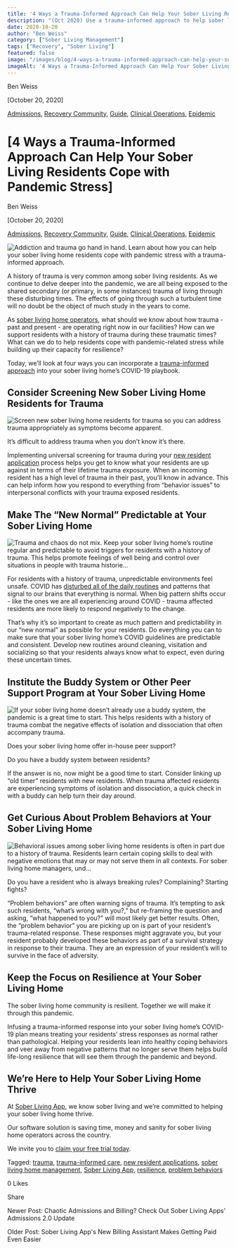 ```yaml
---
title: '4 Ways a Trauma-Informed Approach Can Help Your Sober Living Residents Cope with Pandemic Stress'
description: "(Oct 2020) Use a trauma-informed approach to help sober living residents cope with pandemic stress. 4 ways to foster safety, trust & support."
date: 2020-10-20
author: "Ben Weiss"
category: ["Sober Living Management"]
tags: ["Recovery", "Sober Living"]
featured: false
image: "/images/blog/4-ways-a-trauma-informed-approach-can-help-your-sober-living-residents-cope-with-pandemic-stress/Screenshot_2020-10-15_at_10.12.44_PM.png"
imageAlt: '4 Ways a Trauma-Informed Approach Can Help Your Sober Living Residents Cope with Pandemic Stress'
---
```


Ben Weiss

[October 20, 2020]

[Admissions](/sober-living-app-blog/category/Admissions), [Recovery Community](/sober-living-app-blog/category/Recovery+Community), [Guide](/sober-living-app-blog/category/Guide), [Clinical Operations](/sober-living-app-blog/category/Clinical+Operations), [Epidemic](/sober-living-app-blog/category/Epidemic)

#  [4 Ways a Trauma-Informed Approach Can Help Your Sober Living Residents Cope with Pandemic Stress]

Ben Weiss

[October 20, 2020]

[Admissions](/sober-living-app-blog/category/Admissions), [Recovery Community](/sober-living-app-blog/category/Recovery+Community), [Guide](/sober-living-app-blog/category/Guide), [Clinical Operations](/sober-living-app-blog/category/Clinical+Operations), [Epidemic](/sober-living-app-blog/category/Epidemic)

![Addiction and trauma go hand in hand. Learn about how you can help your sober living home residents cope with pandemic stress with a trauma-informed approach.](/images/blog/4-ways-a-trauma-informed-approach-can-help-your-sober-living-residents-cope-with-pandemic-stress/Screenshot_2020-10-15_at_10.07.58_PM.png)

A history of trauma is very common among sober living residents. As we continue to delve deeper into the pandemic, we are all being exposed to the shared secondary (or primary, in some instances) trauma of living through these disturbing times. The effects of going through such a turbulent time will no doubt be the object of much study in the years to come. 

As [sober living home operators](/sober-living-app-blog/5-things-your-sober-living-home-manager-is-afraid-to-tell-you), what should we know about how trauma - past and present - are operating right now in our facilities? How can we support residents with a history of trauma during these traumatic times? What can we do to help residents cope with pandemic-related stress while building up their capacity for resilience? 

Today, we’ll look at four ways you can incorporate a [trauma-informed approach](https://ncsacw.samhsa.gov/userfiles/files/SAMHSA_Trauma.pdf) into your sober living home’s COVID-19 playbook. 

## Consider Screening New Sober Living Home Residents for Trauma

![Screen new sober living home residents for trauma so you can address trauma appropriately as symptoms become apparent.](/images/blog/4-ways-a-trauma-informed-approach-can-help-your-sober-living-residents-cope-with-pandemic-stress/Screenshot_2020-10-15_at_10.11.01_PM.png)

It’s difficult to address trauma when you don’t know it’s there. 

Implementing universal screening for trauma during your [new resident application](https://soberlivingapp.com/sober-living-app-blog/2020/4/28/introducing-our-new-resident-application-for-the-sober-living-home-app) process helps you get to know what your residents are up against in terms of their lifetime trauma exposure. When an incoming resident has a high level of trauma in their past, you’ll know in advance. This can help inform how you respond to everything from “behavior issues” to interpersonal conflicts with your trauma exposed residents. 

## Make The “New Normal” Predictable at Your Sober Living Home

![Trauma and chaos do not mix. Keep your sober living home’s routine regular and predictable to avoid triggers for residents with a history of trauma. This helps promote feelings of well being and control over situations in people with trauma historie…](/images/blog/4-ways-a-trauma-informed-approach-can-help-your-sober-living-residents-cope-with-pandemic-stress/Screenshot_2020-10-15_at_10.11.35_PM.png)

For residents with a history of trauma, unpredictable environments feel unsafe. COVID has [disturbed all of the daily routines](/sober-living-app-blog/3-coronavirus-changes-your-sober-living-home-needs-to-make-this-week) and patterns that signal to our brains that everything is normal. When big pattern shifts occur - like the ones we are all experiencing around COVID - trauma affected residents are more likely to respond negatively to the change. 

That’s why it’s so important to create as much pattern and predictability in our “new normal” as possible for your residents. Do everything you can to make sure that your sober living home’s COVID guidelines are predictable and consistent. Develop new routines around cleaning, visitation and socializing so that your residents always know what to expect, even during these uncertain times. 

## Institute the Buddy System or Other Peer Support Program at Your Sober Living Home

![If your sober living home doesn’t already use a buddy system, the pandemic is a great time to start. This helps residents with a history of trauma combat the negative effects of isolation and dissociation that often accompany trauma.](/images/blog/4-ways-a-trauma-informed-approach-can-help-your-sober-living-residents-cope-with-pandemic-stress/Screenshot_2020-10-15_at_10.12.44_PM.png)

Does your sober living home offer in-house peer support? 

Do you have a buddy system between residents? 

If the answer is no, now might be a good time to start. Consider linking up “old timer” residents with new residents. When trauma affected residents are experiencing symptoms of isolation and dissociation, a quick check in with a buddy can help turn their day around. 

## Get Curious About Problem Behaviors at Your Sober Living Home

![Behavioral issues among sober living home residents is often in part due to a history of trauma. Residents learn certain coping skills to deal with negative emotions that may or may not serve them in all contexts. For sober living home managers, und…](/images/blog/4-ways-a-trauma-informed-approach-can-help-your-sober-living-residents-cope-with-pandemic-stress/Screenshot_2020-10-15_at_10.09.51_PM.png)

Do you have a resident who is always breaking rules? Complaining? Starting fights? 

“Problem behaviors” are often warning signs of trauma. It’s tempting to ask such residents, “what’s wrong with you?,” but re-framing the question and asking, “what happened to you?” will most likely get better results. Often, the “problem behavior” you are picking up on is part of your resident’s trauma-related response. These responses might aggravate you, but your resident probably developed these behaviors as part of a survival strategy in response to their trauma. They are an expression of your resident’s will to survive in the face of adversity. 

## Keep the Focus on Resilience at Your Sober Living Home

The sober living home community is resilient. Together we will make it through this pandemic. 

Infusing a trauma-informed response into your sober living home’s COVID-19 plan means treating your residents’ stress responses as normal rather than pathological. Helping your residents lean into healthy coping behaviors and veer away from negative patterns that no longer serve them helps build life-long resilience that will see them through the pandemic and beyond.

## We’re Here to Help Your Sober Living Home Thrive

At [Sober Living App](/), we know sober living and we’re committed to helping your sober living home thrive. 

Our software solution is saving time, money and sanity for sober living home operators across the country. 

We invite you to [claim your free trial today](https://info.behavehealth.com/en-us/start-free-trial).

Tagged: [trauma](https://soberlivingapp.com/sober-living-app-blog/tag/trauma), [trauma-informed care](https://soberlivingapp.com/sober-living-app-blog/tag/trauma-informed+care), [new resident applications](/sober-living-app-blog/tag/new+resident+applications), [sober living home management](/sober-living-app-blog/tag/sober+living+home+management), [Sober Living App](/sober-living-app-blog/tag/Sober+Living+App), [resilience](https://soberlivingapp.com/sober-living-app-blog/tag/resilience), [problem behaviors](https://soberlivingapp.com/sober-living-app-blog/tag/problem+behaviors)

0 Likes

Share

Newer Post: Chaotic Admissions and Billing? Check Out Sober Living Apps' Admissions 2.0 Update

Older Post: Sober Living App's New Billing Assistant Makes Getting Paid Even Easier